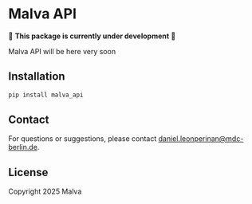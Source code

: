 # Malva API

🚧 **This package is currently under development** 🚧

Malva API will be here very soon

## Installation

```bash
pip install malva_api
```

## Contact

For questions or suggestions, please contact [daniel.leonperinan@mdc-berlin.de](mailto:daniel.leonperinan@mdc-berlin.de).

## License

Copyright 2025 Malva